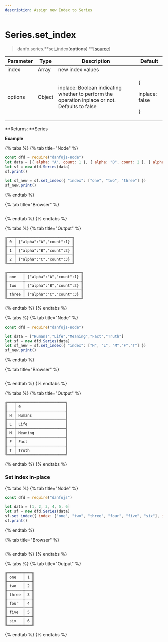 ```yaml
---
description: Assign new Index to Series
---
```


# Series.set_index

> danfo.series.**set_index(**options**) **\[[source](https://github.com/opensource9ja/danfojs/blob/master/danfojs/src/core/series.js#L635)]

| Parameter | Type   | Description                                                                                    | Default                               |
| --------- | ------ | ---------------------------------------------------------------------------------------------- | ------------------------------------- |
| index     | Array  | new index values                                                                               |                                       |
| options   | Object | inplace: Boolean indicating whether to perform the operation inplace or not. Defaults to false | <p>{</p><p>inplace: false</p><p>}</p> |

**Returns: **Series

**Example**

{% tabs %}
{% tab title="Node" %}
```javascript
const dfd = require("danfojs-node")
let data = [{ alpha: "A", count: 1 }, { alpha: "B", count: 2 }, { alpha: "C", count: 3 }]
let sf = new dfd.Series(data)
sf.print()

let sf_new = sf.set_index({ "index": ["one", "two", "three"] })
sf_new.print()
```
{% endtab %}

{% tab title="Browser" %}
```
```
{% endtab %}
{% endtabs %}

{% tabs %}
{% tab title="Output" %}
```
╔═══╤═════════════════════════╗
║ 0 │ {"alpha":"A","count":1} ║
╟───┼─────────────────────────╢
║ 1 │ {"alpha":"B","count":2} ║
╟───┼─────────────────────────╢
║ 2 │ {"alpha":"C","count":3} ║
╚═══╧═════════════════════════╝

╔═══════╤═════════════════════════╗
║ one   │ {"alpha":"A","count":1} ║
╟───────┼─────────────────────────╢
║ two   │ {"alpha":"B","count":2} ║
╟───────┼─────────────────────────╢
║ three │ {"alpha":"C","count":3} ║
╚═══════╧═════════════════════════╝
```
{% endtab %}
{% endtabs %}

{% tabs %}
{% tab title="Node" %}
```javascript
const dfd = require("danfojs-node")

let data = ["Humans","Life","Meaning","Fact","Truth"]
let sf = new dfd.Series(data)
let sf_new = sf.set_index({ "index": ["H", "L", "M","F","T"] })
sf_new.print()
```
{% endtab %}

{% tab title="Browser" %}
```
```
{% endtab %}
{% endtabs %}

{% tabs %}
{% tab title="Output" %}
```
╔═══╤══════════════════════╗
║   │ 0                    ║
╟───┼──────────────────────╢
║ H │ Humans               ║
╟───┼──────────────────────╢
║ L │ Life                 ║
╟───┼──────────────────────╢
║ M │ Meaning              ║
╟───┼──────────────────────╢
║ F │ Fact                 ║
╟───┼──────────────────────╢
║ T │ Truth                ║
╚═══╧══════════════════════╝
```
{% endtab %}
{% endtabs %}

### Set index in-place

{% tabs %}
{% tab title="Node" %}
```javascript
const dfd = require("danfojs")

let data = [1, 2, 3, 4, 5, 6]
let sf = new dfd.Series(data)
sf.set_index({ index: ["one", "two", "three", "four", "five", "six"], inplace: true })
sf.print()
```
{% endtab %}

{% tab title="Browser" %}
```
```
{% endtab %}
{% endtabs %}

{% tabs %}
{% tab title="Output" %}
```
╔═══════╤═══╗
║ one   │ 1 ║
╟───────┼───╢
║ two   │ 2 ║
╟───────┼───╢
║ three │ 3 ║
╟───────┼───╢
║ four  │ 4 ║
╟───────┼───╢
║ five  │ 5 ║
╟───────┼───╢
║ six   │ 6 ║
╚═══════╧═══╝

```
{% endtab %}
{% endtabs %}
